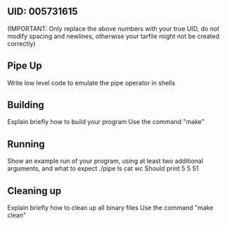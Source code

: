 ## UID: 005731615
(IMPORTANT: Only replace the above numbers with your true UID, do not modify spacing and newlines, otherwise your tarfile might not be created correctly)

## Pipe Up

Write low level code to emulate the pipe operator in shells

## Building

Explain briefly how to build your program
Use the command "make"
## Running

Show an example run of your program, using at least two additional arguments, and what to expect
./pipe ls cat wc
Should print 5  5   51

## Cleaning up

Explain briefly how to clean up all binary files
Use the command "make clean"